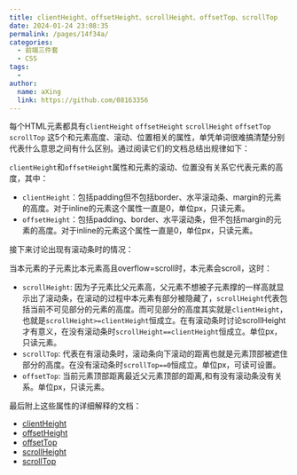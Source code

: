 ```yaml
---
title: clientHeight、offsetHeight、scrollHeight、offsetTop、scrollTop
date: 2024-01-24 23:08:35
permalink: /pages/14f34a/
categories:
  - 前端三件套
  - CSS
tags:
  - 
author: 
  name: aXing
  link: https://github.com/08163356
---
```


每个HTML元素都具有`clientHeight` `offsetHeight` `scrollHeight` `offsetTop` `scrollTop` 这5个和元素高度、滚动、位置相关的属性，单凭单词很难搞清楚分别代表什么意思之间有什么区别。通过阅读它们的文档总结出规律如下：

`clientHeight`和`offsetHeight`属性和元素的滚动、位置没有关系它代表元素的高度，其中：

- `clientHeight`：包括padding但不包括border、水平滚动条、margin的元素的高度。对于inline的元素这个属性一直是0，单位px，只读元素。 
- `offsetHeight`：包括padding、border、水平滚动条，但不包括margin的元素的高度。对于inline的元素这个属性一直是0，单位px，只读元素。

接下来讨论出现有滚动条时的情况：

当本元素的子元素比本元素高且overflow=scroll时，本元素会scroll，这时：

- `scrollHeight`: 因为子元素比父元素高，父元素不想被子元素撑的一样高就显示出了滚动条，在滚动的过程中本元素有部分被隐藏了，`scrollHeight`代表包括当前不可见部分的元素的高度。而可见部分的高度其实就是`clientHeight`，也就是`scrollHeight>=clientHeight`恒成立。在有滚动条时讨论scrollHeight才有意义，在没有滚动条时`scrollHeight==clientHeight`恒成立。单位px，只读元素。
- `scrollTop`: 代表在有滚动条时，滚动条向下滚动的距离也就是元素顶部被遮住部分的高度。在没有滚动条时`scrollTop==0`恒成立。单位px，可读可设置。
- `offsetTop`: 当前元素顶部距离最近父元素顶部的距离,和有没有滚动条没有关系。单位px，只读元素。

<!-- more -->
最后附上这些属性的详细解释的文档：

- [clientHeight](https://developer.mozilla.org/en-US/docs/Web/API/Element/clientHeight)
- [offsetHeight](https://developer.mozilla.org/en-US/docs/Web/API/HTMLElement/offsetHeight)
- [offsetTop](https://developer.mozilla.org/en-US/docs/Web/API/HTMLElement/offsetTop)
- [scrollHeight](https://developer.mozilla.org/en-US/docs/Web/API/Element/scrollHeight)
- [scrollTop](https://developer.mozilla.org/en-US/docs/Web/API/Element/scrollTop)